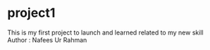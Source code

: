 # project1
This is my first project to launch and learned related to my new skill  
Author : Nafees Ur Rahman
